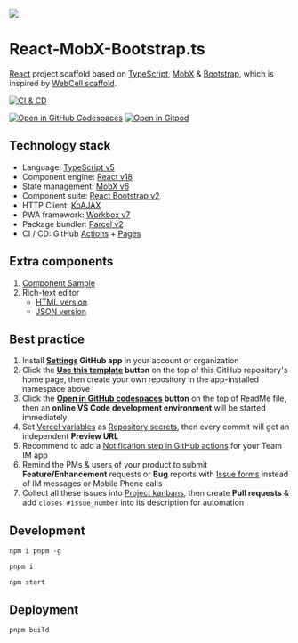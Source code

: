 ![](src/image/logo.png)

# React-MobX-Bootstrap.ts

[React][1] project scaffold based on [TypeScript][2], [MobX][3] & [Bootstrap][4], which is inspired by [WebCell scaffold][5].

[![CI & CD](https://github.com/idea2app/React-MobX-Bootstrap-ts/actions/workflows/main.yml/badge.svg)][6]

[![Open in GitHub Codespaces](https://github.com/codespaces/badge.svg)][7]
[![Open in Gitpod](https://gitpod.io/button/open-in-gitpod.svg)][8]

## Technology stack

-   Language: [TypeScript v5][9]
-   Component engine: [React v18][10]
-   State management: [MobX v6][11]
-   Component suite: [React Bootstrap v2][12]
-   HTTP Client: [KoAJAX][13]
-   PWA framework: [Workbox v7][14]
-   Package bundler: [Parcel v2][15]
-   CI / CD: GitHub [Actions][16] + [Pages][17]

## Extra components

1.  [Component Sample](src/component/TSXSample.tsx)
2.  Rich-text editor
    -   [HTML version][18]
    -   [JSON version](src/component/Editor.tsx)

## Best practice

1.  Install **[Settings][19] GitHub app** in your account or organization
2.  Click the **[Use this template][20] button** on the top of this GitHub repository's home page, then create your own repository in the app-installed namespace above
3.  Click the **[Open in GitHub codespaces][7] button** on the top of ReadMe file, then an **online VS Code development environment** will be started immediately
4.  Set [Vercel variables][21] as [Repository secrets][22], then every commit will get an independent **Preview URL**
5.  Recommend to add a [Notification step in GitHub actions][23] for your Team IM app
6.  Remind the PMs & users of your product to submit **Feature/Enhancement** requests or **Bug** reports with [Issue forms][24] instead of IM messages or Mobile Phone calls
7.  Collect all these issues into [Project kanbans][25], then create **Pull requests** & add `closes #issue_number` into its description for automation

## Development

```shell
npm i pnpm -g

pnpm i

npm start
```

## Deployment

```shell
pnpm build
```

[1]: https://react.dev/
[2]: https://www.typescriptlang.org/
[3]: https://mobx.js.org/
[4]: https://getbootstrap.com/
[5]: https://github.com/EasyWebApp/scaffold
[6]: https://github.com/idea2app/React-MobX-Bootstrap-ts/actions/workflows/main.yml
[7]: https://codespaces.new/idea2app/React-MobX-Bootstrap-ts
[8]: https://gitpod.io/?autostart=true#https://github.com/idea2app/React-MobX-Bootstrap-ts
[9]: https://www.typescriptlang.org/
[10]: https://react.dev/
[11]: https://mobx.js.org/
[12]: https://react-bootstrap.github.io/
[13]: https://github.com/EasyWebApp/KoAJAX
[14]: https://developers.google.com/web/tools/workbox
[15]: https://parceljs.org/
[16]: https://github.com/features/actions
[17]: https://pages.github.com/
[18]: https://github.com/idea2app/React-Bootstrap-editor
[19]: https://github.com/apps/settings
[20]: https://github.com/new?template_name=React-MobX-Bootstrap-ts&template_owner=idea2app
[21]: https://github.com/idea2app/Next-Bootstrap-ts/blob/80967ed49045af9dbcf4d3695a2c39d53a6f71f1/.github/workflows/pull-request.yml#L9-L11
[22]: https://github.com/idea2app/React-MobX-Bootstrap-ts/settings/secrets/actions
[23]: https://github.com/kaiyuanshe/kaiyuanshe.github.io/blob/bb4675a56bf1d6b207231313da5ed0af7cf0ebd6/.github/workflows/pull-request.yml#L32-L56
[24]: https://github.com/idea2app/React-MobX-Bootstrap-ts/issues/new/choose
[25]: https://github.com/idea2app/React-MobX-Bootstrap-ts/projects

